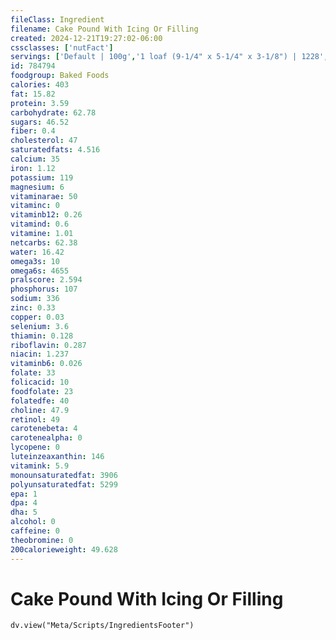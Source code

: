 ```yaml
---
fileClass: Ingredient
filename: Cake Pound With Icing Or Filling
created: 2024-12-21T19:27:02-06:00
cssclasses: ['nutFact']
servings: ['Default | 100g','1 loaf (9-1/4" x 5-1/4" x 3-1/8") | 1228','1 bundt or tube cake | 1399','1 piece (1/10 of loaf) | 123','1 cup | 83','1 cubic inch | 8']
id: 784794
foodgroup: Baked Foods
calories: 403
fat: 15.82
protein: 3.59
carbohydrate: 62.78
sugars: 46.52
fiber: 0.4
cholesterol: 47
saturatedfats: 4.516
calcium: 35
iron: 1.12
potassium: 119
magnesium: 6
vitaminarae: 50
vitaminc: 0
vitaminb12: 0.26
vitamind: 0.6
vitamine: 1.01
netcarbs: 62.38
water: 16.42
omega3s: 10
omega6s: 4655
pralscore: 2.594
phosphorus: 107
sodium: 336
zinc: 0.33
copper: 0.03
selenium: 3.6
thiamin: 0.128
riboflavin: 0.287
niacin: 1.237
vitaminb6: 0.026
folate: 33
folicacid: 10
foodfolate: 23
folatedfe: 40
choline: 47.9
retinol: 49
carotenebeta: 4
carotenealpha: 0
lycopene: 0
luteinzeaxanthin: 146
vitamink: 5.9
monounsaturatedfat: 3906
polyunsaturatedfat: 5299
epa: 1
dpa: 4
dha: 5
alcohol: 0
caffeine: 0
theobromine: 0
200calorieweight: 49.628
---
```


# Cake Pound With Icing Or Filling

```dataviewjs
dv.view("Meta/Scripts/IngredientsFooter")
```